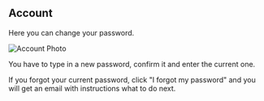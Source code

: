 ## Account

Here you can change your password.

![Account Photo](/images/account.svg)

You have to type in a new password, confirm it and enter the current one.

If you forgot your current password, click "I forgot my password" and you will get an email with instructions what to do next.
